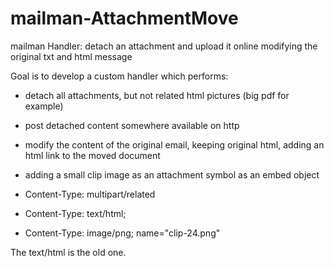 mailman-AttachmentMove
======================

mailman Handler: detach an attachment and upload it online modifying the original txt and html message

Goal is to develop a custom handler which performs:

* detach all attachments, but not related html pictures (big pdf for example)
* post detached content somewhere available on http
* modify the content of the original email, keeping original html, adding an html link to the moved document
* adding a small clip image as an attachment symbol as an embed object


* Content-Type: multipart/related
 * Content-Type: text/html;
 * Content-Type: image/png; name="clip-24.png"

The text/html is the old one.
